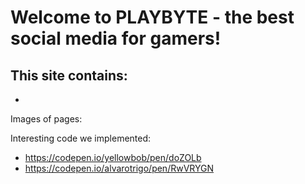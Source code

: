 # Welcome to PLAYBYTE - the best social media for gamers!


This site contains:
 - 
 -


Images of pages:

Interesting code we implemented:
 - https://codepen.io/yellowbob/pen/doZOLb
- https://codepen.io/alvarotrigo/pen/RwVRYGN